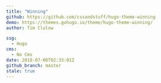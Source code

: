 ```yaml
---
title: "Winning"
github: https://github.com/cssandstuff/hugo-theme-winning
demo: https://themes.gohugo.io/theme/hugo-theme-winning/
author: Tim Clulow

ssg:
  - Hugo
cms:
  - No Cms
date: 2018-07-06T02:33:01Z
github_branch: master
stale: true
---
```

